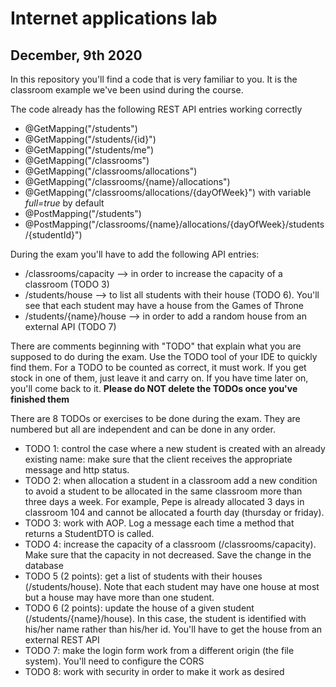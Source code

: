 # Internet applications lab
## December, 9th 2020

In this repository you'll find a code that is very familiar to you. It is the classroom example we've been usind during
the course. 

The code already has the following REST API entries working correctly

*	@GetMapping("/students")
*	@GetMapping("/students/{id}")
*	@GetMapping("/students/me")
*	@GetMapping("/classrooms")
*	@GetMapping("/classrooms/allocations") 
*	@GetMapping("/classrooms/{name}/allocations")
*	@GetMapping("/classrooms/allocations/{dayOfWeek}") with variable *full=true* by default
*	@PostMapping("/students")
*	@PostMapping("/classrooms/{name}/allocations/{dayOfWeek}/students/{studentId}")

During the exam you'll have to add the following API entries:
* /classrooms/capacity  --> in order to increase the capacity of a classroom (TODO 3)
* /students/house --> to list all students with their house (TODO 6). You'll see that each student may have a house from the Games of Throne
* /students/{name}/house --> in order to add a random house from an external API (TODO 7)	
	
There are comments beginning with "TODO" that explain what you are supposed to do during the exam. Use the TODO tool of your IDE to quickly find them.
For a TODO to be counted as correct, it must work. If you get stock 
in one of them, just leave it and carry on. If you have time later on, you'll come back to it.
**Please do NOT delete the TODOs once you've finished them**

There are 8 TODOs or exercises to be done during the exam. They are numbered but all are independent and can be done in any order.
* TODO 1: control the case where a new student is created with an already existing name: make sure that the client receives the
appropriate message and http status.
* TODO 2: when allocation a student in a classroom add a new condition to avoid a student to be allocated in the same classroom more than three days a week.
For example, Pepe is already allocated 3 days in classroom 104 and cannot be allocated a fourth day (thursday or friday).
* TODO 3: work with AOP. Log a message each time a method that returns a StudentDTO is called.
* TODO 4: increase the capacity of a classroom (/classrooms/capacity). Make sure that the capacity in not decreased. Save the change in the database
* TODO 5 (2 points): get a list of students with their houses (/students/house). Note that each student may have one house at most but
a house may have more than one student.
* TODO 6 (2 points): update the house of a given student (/students/{name}/house). In this case, the student is identified with his/her name rather than
his/her id. You'll have to get the house from an external REST API
* TODO 7: make the login form work from a different origin (the file system). You'll need to configure the CORS
* TODO 8: work with security in order to make it work as desired

